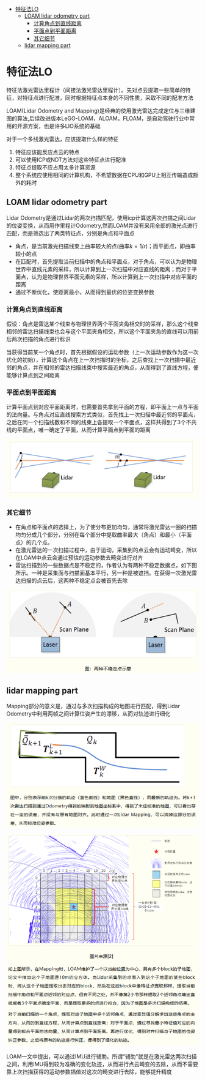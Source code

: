 - [特征法LO](#特征法lo)
  - [LOAM lidar odometry part](#loam-lidar-odometry-part)
    - [计算角点到直线距离](#计算角点到直线距离)
    - [平面点到平面距离](#平面点到平面距离)
    - [其它细节](#其它细节)
  - [lidar mapping part](#lidar-mapping-part)

# 特征法LO

特征法激光雷达里程计（间接法激光雷达里程计）。先对点云提取一些简单的特征，对特征点进行配准，同时根据特征点本身的不同性质，采取不同的配准方法

LOAM(Lidar Odometry and Mapping)是经典的使用激光雷达完成定位与三维建图的算法,后续改进版本LeGO-LOAM，ALOAM，FLOAM，是自动驾驶行业中常用的开源方案，也是许多LIO系统的基础

对于一个多线激光雷达，应该提取什么样的特征

1. 特征应该能反应点云的特点
2. 可以使用ICP或NDT方法对这些特征点进行配准
3. 特征点提取不应占用太多计算资源
4. 整个系统应使用相同的计算机构，不希望数据在CPU和GPU上相互传输造成额外的耗时

## LOAM lidar odometry part

Lidar Odometry是通过Lidar的两次扫描匹配，使用icp计算这两次扫描之间Lidar的位姿变换，从而用作里程计Odometry,然而LOAM并没有采用全部的激光点进行匹配，而是筛选出了两类特征点，分别是角点和平面点

- 角点，是当前激光扫描线束上曲率较大的点(曲率$k=1/r$)；而平面点，即曲率较小的点
- 在匹配时，首先提取当前扫描中的角点和平面点，对于角点，可以认为是物理世界中直线元素的采样，所以计算到上一次扫描中对应直线的距离；而对于平面点，认为是物理世界平面元素的采样，所以计算到上一次扫描中对应平面的距离
- 通过不断优化，使距离最小，从而得到最优的位姿变换参数

### 计算角点到直线距离

假设：角点是雷达某个线束与物理世界两个平面夹角相交时的采样，那么这个线束相邻的雷达扫描线束也会与这个平面夹角相交，所以这个平面夹角的直线可以用前后两次扫描的角点进行标识

当获得当前某一个角点时，首先根据假设的运动参数（上一次运动参数作为这一次优化的初始），计算这个角点在上一次扫描时的坐标，之后查找上一次扫描中最近邻的角点，并在相邻的雷达扫描线束中搜索最近的角点，从而得到了直线方程，便能够计算点到之间距离

### 平面点到平面距离

计算平面点到对应平面距离时，也需要首先拿到平面的方程，即平面上一点与平面的法向量。与角点对应直线搜索方式类似，首先找上一次扫描中最近邻的平面点，之后在同一个扫描线数和不同的线束上各提取一个平面点，这样共得到了3个不共线的平面点，唯一确定了平面，从而计算平面点到平面的距离

![](./img/特征法LO/img_1.png)

### 其它细节

- 在角点和平面点的选择上，为了使分布更加均匀，通常将激光雷达一圈的扫描均匀分成几个部分，分别在每个部分中提取曲率最大（角点）和最小（平面点）的几个点。
- 在激光雷达的一次扫描过程中，由于运动，采集到的点云会有运动畸变，所以在LOAM中点云会通过预估的运动参数去畸变进行对齐
- 雷达扫描到的一些数据点是不稳定的，作者认为有两种不稳定数据点，如下图所示。一种是采集面与扫描面基本平行，另一种是被遮挡。在获得一次激光雷达扫描的点云后，这两种不稳定点会被首先去除

![](./img/特征法LO/img_2.png)

## lidar mapping part

Mapping部分的意义是，通过与多次扫描构成的地图进行匹配，得到Lidar Odometry中利用两帧之间计算位姿产生的漂移，从而对轨迹进行细化

![](./img/特征法LO/img_3.png)

![](./img/特征法LO/img_4.png)

LOAM一文中提出，可以通过IMU进行辅助。所谓“辅助”就是在激光雷达两次扫描之间，利用IMU得到较为准确的变化轨迹，从而进行点云畸变的去除，从而不需要靠上次扫描获得的运动参数插值对这次的畸变进行去除，能够提升精度
